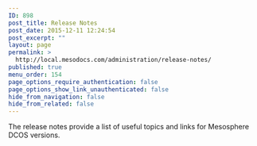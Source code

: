 ```yaml
---
ID: 898
post_title: Release Notes
post_date: 2015-12-11 12:24:54
post_excerpt: ""
layout: page
permalink: >
  http://local.mesodocs.com/administration/release-notes/
published: true
menu_order: 154
page_options_require_authentication: false
page_options_show_link_unauthenticated: false
hide_from_navigation: false
hide_from_related: false
---
```

The release notes provide a list of useful topics and links for Mesosphere DCOS versions.
